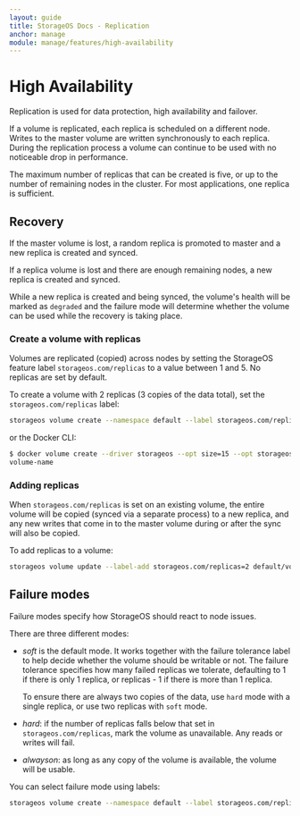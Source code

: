 ```yaml
---
layout: guide
title: StorageOS Docs - Replication
anchor: manage
module: manage/features/high-availability
---
```


# High Availability

Replication is used for data protection, high availability and failover.

If a volume is replicated, each replica is scheduled on a different node. Writes
to the master volume are written synchronously to each replica. During the
replication process a volume can continue to be used with no noticeable drop in
performance.

The maximum number of replicas that can be created is five, or up to the number
of remaining nodes in the cluster. For most applications, one replica is
sufficient.


## Recovery

If the master volume is lost, a random replica is promoted to master and a new
replica is created and synced.

If a replica volume is lost and there are enough remaining nodes, a new replica
is created and synced.

While a new replica is created and being synced, the volume's health will be
marked as `degraded` and the failure mode will determine whether the volume can
be used while the recovery is taking place.

### Create a volume with replicas

Volumes are replicated (copied) across nodes by setting the StorageOS feature
label `storageos.com/replicas` to a value between 1 and 5. No
replicas are set by default.

To create a volume with 2 replicas (3 copies of the data total), set the
`storageos.com/replicas` label:

```bash
storageos volume create --namespace default --label storageos.com/replicas=2 volume-name
```

or the Docker CLI:

```bash
$ docker volume create --driver storageos --opt size=15 --opt storageos.com/replicas=2 volume-name
volume-name
```

### Adding replicas

When `storageos.com/replicas` is set on an existing volume, the entire
volume will be copied (synced via a separate process) to a new replica, and any
new writes that come in to the master volume during or after the sync will also
be copied.

To add replicas to a volume:

```bash
storageos volume update --label-add storageos.com/replicas=2 default/volume-name
```

## Failure modes

Failure modes specify how StorageOS should react to node issues.

There are three different modes:

* *soft* is the default mode.  It works together with the failure tolerance
  label to help decide whether the volume should be writable or not.  The
  failure tolerance specifies how many failed replicas we tolerate, defaulting
  to 1 if there is only 1 replica, or replicas - 1 if there is more than 1
  replica.

  To ensure there are always two copies of the data, use `hard` mode with a
  single replica, or use two replicas with `soft` mode.

* *hard*: if the number of replicas falls below that set in
  `storageos.com/replicas`, mark the volume as unavailable. Any reads or writes
  will fail.

* *alwayson*: as long as any copy of the volume is available, the volume will be
  usable.

You can select failure mode using labels:

```bash
storageos volume create --namespace default --label storageos.com/replicas=2 --label storageos.com/failure.mode=alwayson volume-name
```
